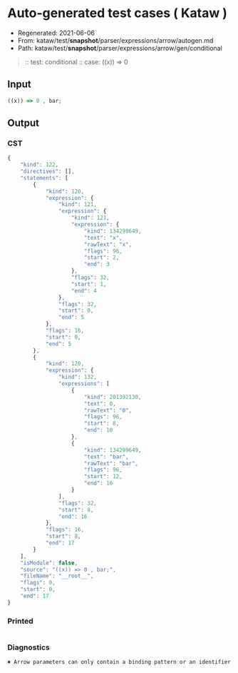 # Auto-generated test cases ( Kataw )
- Regenerated: 2021-06-06
- From: kataw/test/__snapshot__/parser/expressions/arrow/autogen.md
- Path: kataw/test/__snapshot__/parser/expressions/arrow/gen/conditional
> :: test: conditional
> :: case: ((x)) => 0
## Input

`````js
((x)) => 0 , bar;
`````
## Output

### CST

```javascript
{
    "kind": 122,
    "directives": [],
    "statements": [
        {
            "kind": 120,
            "expression": {
                "kind": 121,
                "expression": {
                    "kind": 121,
                    "expression": {
                        "kind": 134299649,
                        "text": "x",
                        "rawText": "x",
                        "flags": 96,
                        "start": 2,
                        "end": 3
                    },
                    "flags": 32,
                    "start": 1,
                    "end": 4
                },
                "flags": 32,
                "start": 0,
                "end": 5
            },
            "flags": 16,
            "start": 0,
            "end": 5
        },
        {
            "kind": 120,
            "expression": {
                "kind": 132,
                "expressions": [
                    {
                        "kind": 201392130,
                        "text": 0,
                        "rawText": "0",
                        "flags": 96,
                        "start": 8,
                        "end": 10
                    },
                    {
                        "kind": 134299649,
                        "text": "bar",
                        "rawText": "bar",
                        "flags": 96,
                        "start": 12,
                        "end": 16
                    }
                ],
                "flags": 32,
                "start": 8,
                "end": 16
            },
            "flags": 16,
            "start": 8,
            "end": 17
        }
    ],
    "isModule": false,
    "source": "((x)) => 0 , bar;",
    "fileName": "__root__",
    "flags": 0,
    "start": 0,
    "end": 17
}
```

### Printed

```javascript

```

### Diagnostics

```javascript
✖ Arrow parameters can only contain a binding pattern or an identifier - start: 0, end: 8

```

